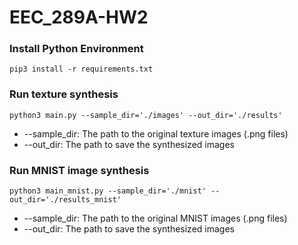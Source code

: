 # EEC_289A-HW2

### Install Python Environment
```
pip3 install -r requirements.txt
```

### Run texture synthesis
```
python3 main.py --sample_dir='./images' --out_dir='./results'
```
* --sample_dir: The path to the original texture images (.png files)
* --out_dir: The path to save the synthesized images

### Run MNIST image synthesis
```
python3 main_mnist.py --sample_dir='./mnist' --out_dir='./results_mnist'
```
* --sample_dir: The path to the original MNIST images (.png files)
* --out_dir: The path to save the synthesized images
